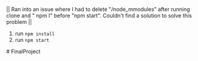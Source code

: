 <!-- 
    Copyright (c) 2023 Promineo Tech
    Author:  Promineo Tech Academic Team
    Subject: React Router Boiler Plate
  ------------------------------------------->
  
|| Ran into an issue where I had to delete "/node_mmodules"  after running clone and " npm I" before "npm start". Couldn't find a solution to solve this problem ||

1. run ```npm install```
2. run ```npm start```




#   F i n a l P r o j e c t 
 
 
